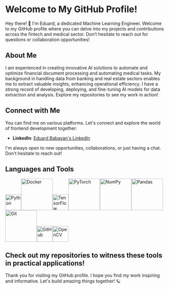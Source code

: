 # Welcome to My GitHub Profile!
Hey there! :wave: I'm Eduard, a dedicated Machine Learning Engineer. Welcome to my GitHub profile where you can delve into my projects and contributions across the fintech and medical sector. Don’t hesitate to reach out for questions or collaboration opportunities!
## About Me
I am experienced in creating innovative AI solutions to automate and optimize financial document processing and automating medical tasks. My background in handling data from banking and real estate sectors enables me to extract valuable insights, enhancing operational efficiency. I have a strong record of developing, deploying, and fine-tuning AI models for data extraction and analysis.
Explore my repositories to see my work in action!
## Connect with Me
You can find me on various platforms. Let's connect and explore the world of frontend development together:
- **LinkedIn**: [Eduard Babayan's LinkedIn](https://www.linkedin.com/in/eduard-babayan-028414251/)

I'm always open to new opportunities, collaborations, or just having a chat. Don't hesitate to reach out!
## Languages and Tools
<img src="https://upload.wikimedia.org/wikipedia/commons/c/c3/Python-logo-notext.svg" alt="Python" width="50px" height="auto" /><img src="https://upload.wikimedia.org/wikipedia/commons/4/4e/Docker_(container_engine)_logo.svg" alt="Docker" width="100px" height="auto" /><img src="https://upload.wikimedia.org/wikipedia/commons/2/2d/Tensorflow_logo.svg" alt="TensorFlow" width="50px" height="auto" /><img src="https://upload.wikimedia.org/wikipedia/commons/9/96/Pytorch_logo.png" alt="PyTorch" width="100px" height="auto" /><img src="https://upload.wikimedia.org/wikipedia/commons/3/31/NumPy_logo_2020.svg" alt="NumPy" width="100px" height="auto" /><img src="https://upload.wikimedia.org/wikipedia/commons/e/ed/Pandas_logo.svg" alt="Pandas" width="100px" height="auto" /><img src="https://upload.wikimedia.org/wikipedia/commons/e/e0/Git-logo.svg" alt="Git" width="100px" height="auto" /><img src="https://upload.wikimedia.org/wikipedia/commons/9/91/Octicons-mark-github.svg" alt="GitHub" width="50px" height="auto" /><img src="https://upload.wikimedia.org/wikipedia/commons/3/32/OpenCV_Logo_with_text_svg_version.svg" alt="OpenCV" width="50px" height="auto" />

Check out my repositories to witness these tools in practical applications!
---
Thank you for visiting my GitHub profile. I hope you find my work inspiring and informative. Let's build amazing things together! :ringed_planet:
